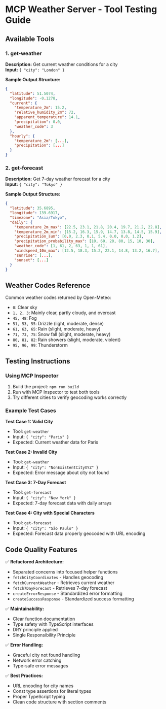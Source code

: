 # MCP Weather Server - Tool Testing Guide

## Available Tools

### 1. get-weather
**Description:** Get current weather conditions for a city  
**Input:** `{ "city": "London" }`

**Sample Output Structure:**
```json
{
  "latitude": 51.5074,
  "longitude": -0.1278,
  "current": {
    "temperature_2m": 15.2,
    "relative_humidity_2m": 72,
    "apparent_temperature": 14.1,
    "precipitation": 0.0,
    "weather_code": 3
  },
  "hourly": {
    "temperature_2m": [...],
    "precipitation": [...]
  }
}
```

### 2. get-forecast
**Description:** Get 7-day weather forecast for a city  
**Input:** `{ "city": "Tokyo" }`

**Sample Output Structure:**
```json
{
  "latitude": 35.6895,
  "longitude": 139.6917,
  "timezone": "Asia/Tokyo",
  "daily": {
    "temperature_2m_max": [22.5, 23.1, 21.8, 20.4, 19.7, 21.2, 22.8],
    "temperature_2m_min": [15.2, 16.3, 15.9, 14.7, 13.8, 14.5, 15.9],
    "precipitation_sum": [0.0, 2.3, 0.1, 5.4, 0.0, 0.0, 1.2],
    "precipitation_probability_max": [10, 60, 20, 80, 15, 10, 30],
    "weather_code": [1, 61, 2, 63, 1, 1, 61],
    "windspeed_10m_max": [12.5, 18.3, 15.2, 22.1, 14.8, 13.2, 16.7],
    "sunrise": [...],
    "sunset": [...]
  }
}
```

## Weather Codes Reference

Common weather codes returned by Open-Meteo:
- `0`: Clear sky
- `1, 2, 3`: Mainly clear, partly cloudy, and overcast
- `45, 48`: Fog
- `51, 53, 55`: Drizzle (light, moderate, dense)
- `61, 63, 65`: Rain (slight, moderate, heavy)
- `71, 73, 75`: Snow fall (slight, moderate, heavy)
- `80, 81, 82`: Rain showers (slight, moderate, violent)
- `95, 96, 99`: Thunderstorm

## Testing Instructions

### Using MCP Inspector
1. Build the project: `npm run build`
2. Run with MCP Inspector to test both tools
3. Try different cities to verify geocoding works correctly

### Example Test Cases

**Test Case 1: Valid City**
- Tool: `get-weather`
- Input: `{ "city": "Paris" }`
- Expected: Current weather data for Paris

**Test Case 2: Invalid City**
- Tool: `get-weather`
- Input: `{ "city": "NonExistentCityXYZ" }`
- Expected: Error message about city not found

**Test Case 3: 7-Day Forecast**
- Tool: `get-forecast`
- Input: `{ "city": "New York" }`
- Expected: 7-day forecast data with daily arrays

**Test Case 4: City with Special Characters**
- Tool: `get-forecast`
- Input: `{ "city": "São Paulo" }`
- Expected: Forecast data properly geocoded with URL encoding

## Code Quality Features

✅ **Refactored Architecture:**
- Separated concerns into focused helper functions
- `fetchCityCoordinates` - Handles geocoding
- `fetchCurrentWeather` - Retrieves current weather
- `fetch7DayForecast` - Retrieves 7-day forecast
- `createErrorResponse` - Standardized error formatting
- `createSuccessResponse` - Standardized success formatting

✅ **Maintainability:**
- Clear function documentation
- Type safety with TypeScript interfaces
- DRY principle applied
- Single Responsibility Principle

✅ **Error Handling:**
- Graceful city not found handling
- Network error catching
- Type-safe error messages

✅ **Best Practices:**
- URL encoding for city names
- Const type assertions for literal types
- Proper TypeScript typing
- Clean code structure with section comments

